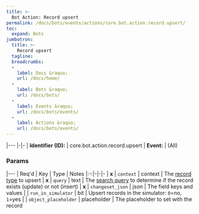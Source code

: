```yaml
---
title: >-
  Bot Action: Record upsert
permalink: /docs/bots/events/actions/core.bot.action.record.upsert/
toc:
  expand: Bots
jumbotron:
  title: >-
    Record upsert
  tagline: 
  breadcrumbs:
  -
    label: Docs &raquo;
    url: /docs/home/
  -
    label: Bots &raquo;
    url: /docs/bots/
  -
    label: Events &raquo;
    url: /docs/bots/events/
  -
    label: Actions &raquo;
    url: /docs/bots/events/
---
```


|---
|-|-
| **Identifier (ID):** | core.bot.action.record.upsert
| **Event:** | (All)

### Params

|---
| Req'd | Key | Type | Notes 
|:-:|-|-|-
| **x** | `context` | context | The [record type](/docs/records/types/) to upsert
| **x** | `query` | text | The [search query](/docs/search/) to determine if the record exists (update) or not (insert)
| **x** | `changeset_json` | json | The field keys and values
|  | `run_in_simulator` | bit | Upsert records in the simulator: `0`=no, `1`=yes
|  | `object_placeholder` | placeholder | The placeholder to set with the record
